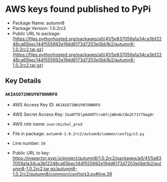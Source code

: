 # AWS keys found published to PyPi

* Package Name: autumn8
* Package Version: 1.0.2rc2
* Public URL to package: [https://files.pythonhosted.org/packages/a0/41/5e837059a1a34ca3bf2248ca65bec144f555692e19dd6173d7203e0bb1b2/autumn8-1.0.2rc2.tar.gz](https://files.pythonhosted.org/packages/a0/41/5e837059a1a34ca3bf2248ca65bec144f555692e19dd6173d7203e0bb1b2/autumn8-1.0.2rc2.tar.gz)

## Key Details

### `AKIASO72NKUYW7ONNRFO`

* AWS Access Key ID: `AKIASO72NKUYW7ONNRFO`
* AWS Secret Access Key: `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` 
* AWS role name: `user/michal_prod`
* File in package: `autumn8-1.0.2rc2/autumn8/common/config/s3.py`
* Line number: `39`

* Public URL to key: https://inspector.pypi.io/project/autumn8/1.0.2rc2/packages/a0/41/5e837059a1a34ca3bf2248ca65bec144f555692e19dd6173d7203e0bb1b2/autumn8-1.0.2rc2.tar.gz/autumn8-1.0.2rc2/autumn8/common/config/s3.py#line.39


